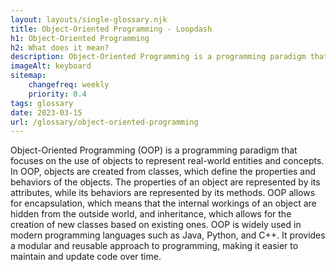```yaml
--- 
layout: layouts/single-glossary.njk
title: Object-Oriented Programming - Loopdash
h1: Object-Oriented Programming
h2: What does it mean?
description: Object-Oriented Programming is a programming paradigm that allows developers to create reusable and modular code by organizing data and behavior into objects, which can be easily integrated into WordPress plugins and themes.
imageAlt: keyboard
sitemap:
	changefreq: weekly
	priority: 0.4
tags: glossary
date: 2023-03-15
url: /glossary/object-oriented-programming
---
```


Object-Oriented Programming (OOP) is a programming paradigm that focuses on the use of objects to represent real-world entities and concepts. In OOP, objects are created from classes, which define the properties and behaviors of the objects. The properties of an object are represented by its attributes, while its behaviors are represented by its methods. OOP allows for encapsulation, which means that the internal workings of an object are hidden from the outside world, and inheritance, which allows for the creation of new classes based on existing ones. OOP is widely used in modern programming languages such as Java, Python, and C++. It provides a modular and reusable approach to programming, making it easier to maintain and update code over time.
